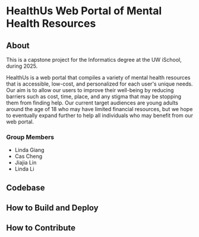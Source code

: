 # HealthUs Web Portal of Mental Health Resources 

## About 
This is a capstone project for the Informatics degree at the UW iSchool, during 2025. 

HealthUs is a web portal that compiles a variety of mental health resources that is accessible, low-cost, and personalized for each user's unique needs. Our aim is to allow our users to improve their well-being by reducing barriers such as cost, time, place, and any stigma that may be stopping them from finding help. 
Our current target audiences are young adults around the age of 18 who may have limited financial resources, but we hope to eventually expand further to help all individuals who may benefit from our web portal. 

### Group Members 
- Linda Giang
- Cas Cheng
- Jiajia Lin
- Linda Li

## Codebase 

## How to Build and Deploy

## How to Contribute